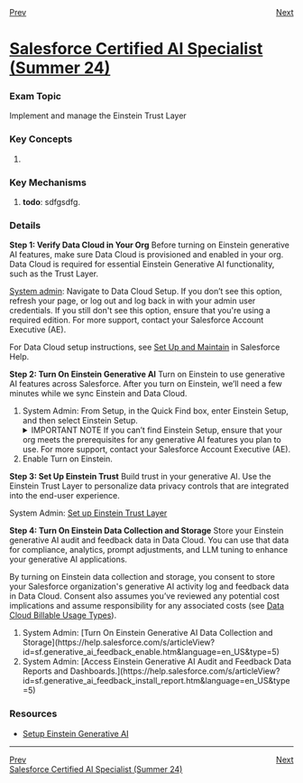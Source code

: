 <div style="display: flex; justify-content: space-between;">
  <span><a href="./1.1.md">Prev</a></span>&nbsp;
  <span><a href="./2.1.md">Next</a></span>
</div>
<h1><a href="../README.md">Salesforce Certified AI Specialist (Summer 24)</a></h1>

### Exam Topic
Implement and manage the Einstein Trust Layer

### Key Concepts
1. []()

### Key Mechanisms
1. **todo**: sdfgsdfg.

### Details

**Step 1: Verify Data Cloud in Your Org**
Before turning on Einstein generative AI features, make sure Data Cloud is provisioned and enabled in your org. Data Cloud is required for essential Einstein Generative AI functionality, such as the Trust Layer.

<u>System admin</u>: Navigate to Data Cloud Setup. If you don’t see this option, refresh your page, or log out and log back in with your admin user credentials. If you still don't see this option, ensure that you're using a required edition. For more support, contact your Salesforce Account Executive (AE).

For Data Cloud setup instructions, see [Set Up and Maintain](https://help.salesforce.com/s/articleView?id=sf.c360_a_set_up.htm&language=en_US&type=5) in Salesforce Help.

**Step 2: Turn On Einstein Generative AI**
Turn on Einstein to use generative AI features across Salesforce. After you turn on Einstein, we’ll need a few minutes while we sync Einstein and Data Cloud.

<ol>
    <li>System Admin: From Setup, in the Quick Find box, enter Einstein Setup, and then select Einstein Setup.
        <details>
            <summary>IMPORTANT NOTE</summery>
            If you can’t find Einstein Setup, ensure that your org meets the prerequisites for any generative AI features you plan to use. For more support, contact your Salesforce Account Executive (AE).
        </details>
    </li>
    <li>Enable Turn on Einstein.</li>
</ol>

**Step 3: Set Up Einstein Trust**
Build trust in your generative AI. Use the Einstein Trust Layer to personalize data privacy controls that are integrated into the end-user experience.

System Admin: [Set up Einstein Trust Layer](https://help.salesforce.com/s/articleView?id=sf.generative_ai_trust_setup.htm&language=en_US&type=5)

**Step 4: Turn On Einstein Data Collection and Storage**
Store your Einstein generative AI audit and feedback data in Data Cloud. You can use that data for compliance, analytics, prompt adjustments, and LLM tuning to enhance your generative AI applications.

By turning on Einstein data collection and storage, you consent to store your Salesforce organization's generative AI activity log and feedback data in Data Cloud. Consent also assumes you’ve reviewed any potential cost implications and assume responsibility for any associated costs (see [Data Cloud Billable Usage Types](https://help.salesforce.com/s/articleView?id=sf.c360_a_data_usage_types.htm&language=en_US&type=5)). 

<ol>
    <li>System Admin: [Turn On Einstein Generative AI Data Collection and Storage](https://help.salesforce.com/s/articleView?id=sf.generative_ai_feedback_enable.htm&language=en_US&type=5)
    </li>
    <li>System Admin: [Access Einstein Generative AI Audit and Feedback Data Reports and Dashboards.](https://help.salesforce.com/s/articleView?id=sf.generative_ai_feedback_install_report.htm&language=en_US&type=5)</li>
</ol>

### Resources
- [Setup Einstein Generative AI](https://help.salesforce.com/s/articleView?id=sf.generative_ai_enable.htm&type=5)

<hr />
<div style="display: flex; justify-content: space-between;">
  <span><a href="./1.1.md">Prev</a></span>
  <span><a href="./2.1md">Next</a></span>
</div>
<span><a href="../README.md">Salesforce Certified AI Specialist (Summer 24)</a></span>